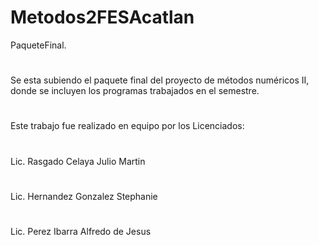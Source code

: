 # Metodos2FESAcatlan
PaqueteFinal.
#
Se esta subiendo el paquete final del proyecto de métodos numéricos II, donde se incluyen los programas trabajados en el semestre.
#
Este trabajo fue realizado en equipo por los Licenciados:
#
Lic. Rasgado Celaya Julio Martin
#
Lic. Hernandez Gonzalez Stephanie
#
Lic. Perez Ibarra Alfredo de Jesus
